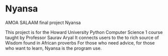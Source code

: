 # Nyansa
AMOA SALAAM final project Nyansa

This project is for the Howard University Python Computer Science 1 course taught by Professor Saurav Aryal
It connects users to the to rich source of Wisdom found in African proverbs
For those who need advice, for those who want to learn, Nyansa is the program use.
